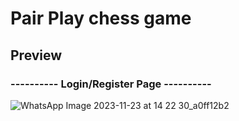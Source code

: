 # Pair Play chess game

## Preview

### ---------- Login/Register Page ----------
![WhatsApp Image 2023-11-23 at 14 22 30_a0ff12b2](https://github.com/niharika-mayya/chess_game_AndroidApp/assets/139760038/cad9e3a0-410f-47ea-81b4-7ed253a49697)

